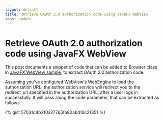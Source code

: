 ```yaml
---
layout: default
title: Retrieve OAuth 2.0 authorization code using JavaFX WebView
tags: update
---
```


# Retrieve OAuth 2.0 authorization code using JavaFX WebView

This post documents a snippet of code that can be added to Browser class in [JavaFX WebView sample](https://gist.github.com/tewarid/59c5b91c6c4c89d7beda207144978470), to extract OAuth 2.0 authorization code.

Assuming you've configured WebView's WebEngine to load the authorization URL, the authorization service will redirect you to the redirect_uri specified in the authorization URL, after a user logs in successfully. It will pass along the code parameter, that can be extracted as follows

{% gist 57031d4b2f0a27765fa82abd10c21351 %}